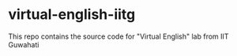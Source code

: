 # virtual-english-iitg
This repo contains the source code for "Virtual English" lab from IIT Guwahati
